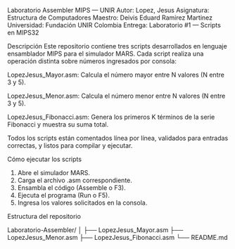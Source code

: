 Laboratorio Assembler MIPS — UNIR
Autor: Lopez, Jesus 
Asignatura: Estructura de Computadores 
Maestro: Deivis Eduard Ramirez Martinez
Universidad: Fundación UNIR Colombia 
Entrega: Laboratorio #1 — Scripts en MIPS32

Descripción
Este repositorio contiene tres scripts desarrollados en lenguaje ensamblador MIPS para el simulador MARS. Cada script realiza una operación distinta sobre números ingresados por consola:

LopezJesus_Mayor.asm: Calcula el número mayor entre N valores (N entre 3 y 5).

LopezJesus_Menor.asm: Calcula el número menor entre N valores (N entre 3 y 5).

LopezJesus_Fibonacci.asm: Genera los primeros K términos de la serie Fibonacci y muestra su suma total.

Todos los scripts están comentados línea por línea, validados para entradas correctas, y listos para compilar y ejecutar.

Cómo ejecutar los scripts
1. Abre el simulador MARS.
2. Carga el archivo .asm correspondiente.
3. Ensambla el código (Assemble o F3).
4. Ejecuta el programa (Run o F5).
5. Ingresa los valores solicitados en la consola.

Estructura del repositorio

Laboratorio-Assembler/
│
├── LopezJesus_Mayor.asm
├── LopezJesus_Menor.asm
├── LopezJesus_Fibonacci.asm
└── README.md
